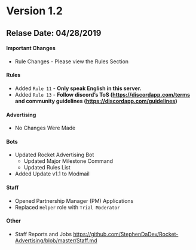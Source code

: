 # Version 1.2
## Relase Date: 04/28/2019

#### Important Changes

- Rule Changes - Please view the Rules Section

#### Rules

- Added ``Rule 11`` - **Only speak English in this server.**
- Added ``Rule 13`` - **Follow discord’s ToS (https://discordapp.com/terms and community guidelines (https://discordapp.com/guidelines)**

#### Advertising

- No Changes Were Made

#### Bots

- Updated Rocket Advertising Bot
  - Updated Major Milestone Command
  - Updated Rules List
- Added Update v1.1 to Modmail

#### Staff

- Opened Partnership Manager (PM) Applications
- Replaced ``Helper`` role with ``Trial Moderator``

#### Other

- Staff Reports and Jobs <https://github.com/StephenDaDev/Rocket-Advertising/blob/master/Staff.md>
